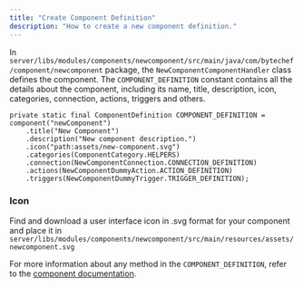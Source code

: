 ```yaml
---
title: "Create Component Definition"
description: "How to create a new component definition."
---
```


In `server/libs/modules/components/newcomponent/src/main/java/com/bytechef/component/newcomponent` package, the
`NewComponentComponentHandler` class defines the component. The `COMPONENT_DEFINITION` constant contains all the details
about the component, including its name, title, description, icon, categories, connection, actions, triggers and others.

```
private static final ComponentDefinition COMPONENT_DEFINITION = component("newComponent")
    .title("New Component")
    .description("New component description.")
    .icon("path:assets/new-component.svg")
    .categories(ComponentCategory.HELPERS)
    .connection(NewComponentConnection.CONNECTION_DEFINITION)
    .actions(NewComponentDummyAction.ACTION_DEFINITION)
    .triggers(NewComponentDummyTrigger.TRIGGER_DEFINITION);
```

### Icon

Find and download a user interface icon in .svg format for your component and place it in `server/libs/modules/components/newcomponent/src/main/resources/assets/newcomponent.svg`

For more information about any method in the `COMPONENT_DEFINITION`, refer to the [component documentation](/developer_guide/component_specification/component).
